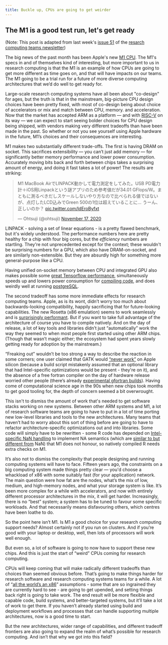 ```yaml
---
title: Buckle up, CPUs are going to get weirder
---
```


## The M1 is a good test run, let's get ready

(Note: This post is adapted from last week's [issue 51](https://newsletter.researchcomputingteams.org/archive/5246c80f-2211-470c-94cb-d25496e8d5e8) 
of the [resarch computing teams newsletter](https://www.researchcomputingteams.org))

The big news of the past month has been Apple's new [M1
CPU](https://www.anandtech.com/show/16252/mac-mini-apple-m1-tested/7).
The M1's specs in and of themselves kind of interesting, but more
important to us in research computing is that the M1 is an example
of how CPUs are going to get more different as time goes on, and
that will have impacts on our teams.  The M1 going to be a trial run for
a future of more diverse computing architectures that we’d do well
to get ready for.

Large-scale research computing systems have all been about "co-design"
for ages, but the truth is that in the mainstream, big-picture CPU
design choices have been pretty fixed, with most of co-design
being about choice of accelerators or mix and match between CPU,
memory. and acceleration.  Now that the market has accepted ARM as
a platform &mdash; and with [RISC-V](https://riscv.org) on its way &mdash; we
can expect to start seeing bolder choices for CPU design being
shipped, with vendors making very different tradeoffs than have
been made in the past.  So whether or not you see yourself using
Apple hardware in the future, M1’s choices and their consequences
are interesting.

M1 makes two substantially different trade-offs.  The first is
having DRAM on socket.  This sacrifices extensibility &mdash; you can’t
just add memory &mdash; for significantly better memory performance and
lower power consumption.  Accurately moving bits back and forth
between chips takes a surprising amount of energy, and doing it
fast takes a lot of power!   The results are striking:

<blockquote class="twitter-tweet"><p lang="ja" dir="ltr">M1 MacBook AirでLINPACK動かして電力測定をしてみた。USB PD電力計＋iOS用Linpackという謎アプリのため参考値だが34.01 GFlops/W。まともに測るべきだしスケールしないやり方なので比べられる値ではないが、点灯したLCD込みでGreen 500の1位は超えていることに… うーん、正しいのか？ <a href="https://t.co/ldEroByfxt">pic.twitter.com/ldEroByfxt</a></p>&mdash; Ohtsuji (@ohtsuji) <a href="https://twitter.com/ohtsuji/status/1328768907461623808?ref_src=twsrc%5Etfw">November 17, 2020</a></blockquote> <script async src="https://platform.twitter.com/widgets.js" charset="utf-8"></script>

LINPACK - solving a set of linear equations - is a pretty flawed
benchmark, but it's widely understood.  The performance numbers
here are pretty healthy for a chip with four big cores, but the
_efficiency_ numbers are startling.  They're not unprecedented
except for the context; these wouldn't be surprising numbers for a
GPU, which also have DRAM-on-socket, and are similarly non-extensible.
But they are absurdly high for something more general-purpose like
a CPU.

Having unified on-socket memory between CPU and integrated GPU also
makes possible some [great Tensorflow
performance](https://blog.tensorflow.org/2020/11/accelerating-tensorflow-performance-on-mac.html),
simultaneously speeds up and lowers power consumption for [compiling
code](https://www.macrumors.com/2020/11/17/apple-silicon-m1-compiles-code-as-fast-as-mac-pro/),
and does weirdly well at running
[postgreSQL](https://info.crunchydata.com/blog/postgresql-benchmarks-apple-arm-m1-macbook-pro-2020).

The second tradeoff has some more immediate effects for research
computing teams. Apple, as is its wont, didn’t worry too much about
backwards-looking compatibility, happily sacrificing that for
future-looking capabilities.  The new Rosetta (x86 emulation) seems
to work seamlessly and is [surprisingly
performant](https://twitter.com/pmelsted/status/1329934691944816640).  But
if you want to take full advantage of the architecture of course
you have to compile natively.  And on the day of release, a lot of
key tools and libraries didn’t just “automatically” work the way
they seemed to when most people first started using other ARM chips.
(Though that wasn’t magic either; the ecosystem had spent years
slowly getting ready for adoption by the mainstream.)

&ldquo;Freaking out&rdquo; wouldn’t be too strong a way to describe
the reaction in some corners; one user claimed that GATK would
[&ldquo;never
work&rdquo;](https://twitter.com/biocrusoe/status/1328704001039339521) on
Apple silicon (because a build script mistakenly assumed that an
optional library that had Intel-specific optimizations would be
present - they're on it), and the absence of a free fortran compiler
on the day of hardware release worried other people (there’s already
[experimental gfortran
builds](https://github.com/fxcoudert/gfortran-for-macOS/releases/tag/11-arm-alpha1)).
Having come of computational science age in the 90s when new chips
took months to get good tooling for, the depth of concern seemed a
bit overwrought.

This isn't to dismiss the amount of work that's needed to get
software stacks working on new systems.  Between other ARM systems
and M1, a lot of research software teams are going to have to put
in a lot of time porting new low-level libraries and tools to the
new architectures.  Many teams that haven’t had to worry about this
sort of thing before are going to have to refactor architecture-specific
optimizations out and into libraries.  Some code will simply have
to be rewritten - some R code has depended on [Intel-specific NaN
handling](https://developer.r-project.org/Blog/public/2020/11/02/will-r-work-on-apple-silicon/)
to implement NA semantics (which are [similar to but different
from](https://blog.revolutionanalytics.com/2016/07/understanding-na-in-r.html)
NaN) that M1 does not honour, so natively compiled R needs extra
checks on M1.

It’s also not to dismiss the complexity that people designing and
running computing systems will have to face.  Fifteen years ago,
the constraints on a big computing system made things pretty clear &mdash; 
you'd choose a whackload of x86 with some suitably fast (for your application)
network. The main question were how fat are the nodes, what’s
the mix of low, medium, and high-memory nodes, and what your storage
system is like.  It’s been more
complex for a while with accelerators, and now with entirely different
processor architectures in the mix, it will get harder.  Increasingly,
there is no “best” system; a system has to be tuned to favour some
specific workloads.  And that necessarily means disfavouring others,
which centres have been loathe to do.

So the point here isn’t M1.  Is M1 a good choice for your research
computing support needs?  Almost certainly not if you run on clusters.
And if you’re good with your laptop or desktop, well, then lots of
processors will work well enough.

But even so, a lot of software is going to now have to support these
new chips. And this is just the start of &ldquo;weird&rdquo; CPUs 
coming for research computing.

CPUs will keep coming that will make radically different tradeoffs
than choices than seemed obvious before.  That’s going to make
things harder for research software and research computing systems
teams for a while.  A lot of &ldquo;[all the world’s an
x86](https://encyclopedia2.thefreedictionary.com/vaxocentrism)&rdquo;
assumptions - some that are so ingrained they are currently hard
to see - are going to get upended, and setting things back right
is going to take work.  The end result will be more flexible and
capable code, build systems, and better-targeted systems, but it’ll
take a lot of work to get there.   If you haven’t already started
using build and deployment workflows and processes that can handle
supporting multiple architectures, now is a good time to start.

But the new architectures, wider range of capabilities, and different
tradeoff frontiers are also going to expand the realm of what’s
possible for research computing.  And isn’t that why we got into
this field?
